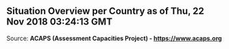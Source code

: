 ## Situation Overview per Country as of Thu, 22 Nov 2018 03:24:13 GMT

Source: **ACAPS (Assessment Capacities Project) - https://www.acaps.org**